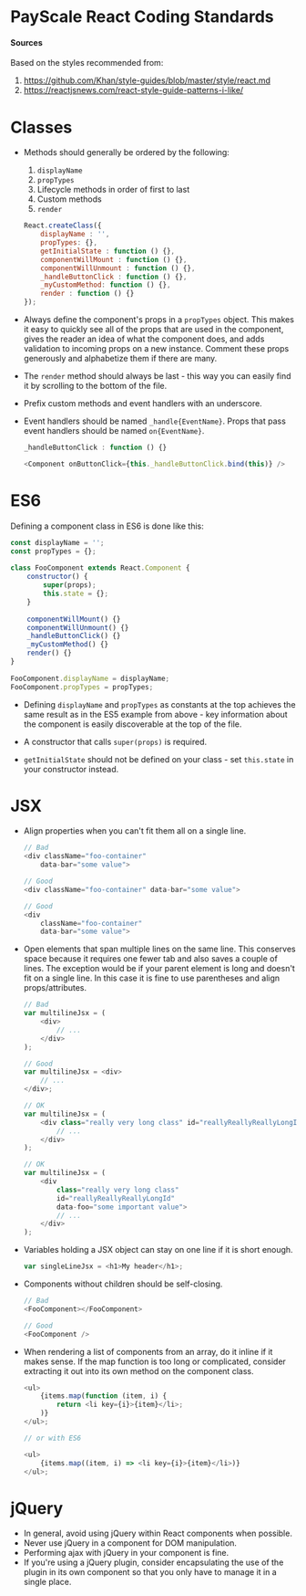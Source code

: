 
# PayScale React Coding Standards

#### Sources

Based on the styles recommended from:

1. https://github.com/Khan/style-guides/blob/master/style/react.md
2. https://reactjsnews.com/react-style-guide-patterns-i-like/


# Classes

* Methods should generally be ordered by the following:

    1. `displayName`
    2. `propTypes`
    3. Lifecycle methods in order of first to last
    4. Custom methods
    5. `render`
    
    ```js
    React.createClass({  
        displayName : '',
        propTypes: {},
        getInitialState : function () {},
        componentWillMount : function () {},
        componentWillUnmount : function () {},
        _handleButtonClick : function () {},
        _myCustomMethod: function () {},
        render : function () {}
    });
    ```

* Always define the component's props in a `propTypes` object. This makes it easy to quickly see all of the props that are used in the component, gives the reader an idea of what the component does, and adds validation to incoming props on a new instance. Comment these props generously and alphabetize them if there are many.

* The `render` method should always be last - this way you can easily find it by scrolling to the bottom of the file.

* Prefix custom methods and event handlers with an underscore. 

* Event handlers should be named `_handle{EventName}`. Props that pass event handlers should be named `on{EventName}`.

    ```js
    _handleButtonClick : function () {}
    ```

    ```js
    <Component onButtonClick={this._handleButtonClick.bind(this)} />
    ```

# ES6

Defining a component class in ES6 is done like this:

```js
const displayName = '';
const propTypes = {};
 
class FooComponent extends React.Component {
    constructor() {
        super(props);
        this.state = {};
    }
     
    componentWillMount() {}
    componentWillUnmount() {}
    _handleButtonClick() {}
    _myCustomMethod() {}
    render() {}
}
 
FooComponent.displayName = displayName;
FooComponent.propTypes = propTypes;
```

* Defining `displayName` and `propTypes` as constants at the top achieves the same result as in the ES5 example from above - key information about the component is easily discoverable at the top of the file.

* A constructor that calls `super(props)` is required.

* `getInitialState` should not be defined on your class - set `this.state` in your constructor instead.


# JSX

* Align properties when you can't fit them all on a single line.
    
    ```js
    // Bad
    <div className="foo-container"
        data-bar="some value">
    
    // Good
    <div className="foo-container" data-bar="some value">
    
    // Good
    <div
        className="foo-container"
        data-bar="some value">
    ```

* Open elements that span multiple lines on the same line. This conserves space because it requires one fewer tab and also saves a couple of lines. The exception would be if your parent element is long and doesn't fit on a single line. In this case it is fine to use parentheses and align props/attributes.

    ```js
    // Bad
    var multilineJsx = (
        <div>
            // ...
        </div>
    );
    
    // Good
    var multilineJsx = <div>
        // ...
    </div>;
    
    // OK
    var multilineJsx = (
        <div class="really very long class" id="reallyReallyReallyLongId">
            // ...
        </div>
    );
    
    // OK
    var multilineJsx = (
        <div 
            class="really very long class" 
            id="reallyReallyReallyLongId"
            data-foo="some important value">
            // ...
        </div>
    );
    ```

* Variables holding a JSX object can stay on one line if it is short enough.
    
    ```js
    var singleLineJsx = <h1>My header</h1>;
    ```

* Components without children should be self-closing.
    
    ```js
    // Bad
    <FooComponent></FooComponent>
    
    // Good
    <FooComponent />
    ```

* When rendering a list of components from an array, do it inline if it makes sense. If the map function is too long or complicated, consider extracting it out into its own method on the component class.

    ```js
    <ul>
        {items.map(function (item, i) { 
            return <li key={i}>{item}</li>;
        )}
    </ul>;
    
    // or with ES6
    
    <ul>
        {items.map((item, i) => <li key={i}>{item}</li>)}
    </ul>;
    ```


# jQuery

* In general, avoid using jQuery within React components when possible.
* Never use jQuery in a component for DOM manipulation.
* Performing ajax with jQuery in your component is fine.
* If you're using a jQuery plugin, consider encapsulating the use of the plugin in its own component so that you only have to manage it in a single place.

